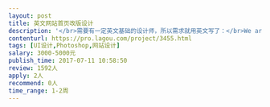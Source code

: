 ```yaml
---                
layout: post       
title: 英文网站首页改版设计           
description: '</br>需要有一定英文基础的设计师，所以需求就用英文写了：</br>We are looking for a freelancer to redesign the home page of www.logo123.com. The website is already online and functional, we are looking to give it a facelift. </br></br>All you have to provide is PSD file as we can implement the HTML ourselves. We have all the content and sample style we like, and need a web designer to make everything consistent and polished.</br></br>For more details, please visit: https://shimo.im/doc/5it6RPykwgQvRqDj/「Freelance gig - logo123...sign」</br>'     
contenturl: https://pro.lagou.com/project/3455.html      
tags: [UI设计,Photoshop,网站设计]            
salary: 3000-5000元          
publish_time: 2017-07-11 10:58:50         
review: 1592人                   
apply: 2人                   
recommend: 0人                   
time_range: 1-2周              
---                 
```

